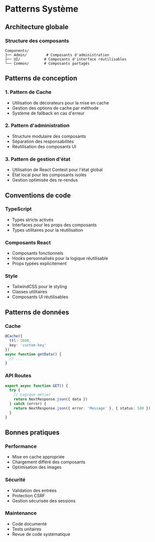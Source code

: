 # Patterns Système

## Architecture globale

### Structure des composants
```
Components/
├── Admin/         # Composants d'administration
├── UI/           # Composants d'interface réutilisables
└── Common/       # Composants partagés
```

## Patterns de conception

### 1. Pattern de Cache
- Utilisation de décorateurs pour la mise en cache
- Gestion des options de cache par méthode
- Système de fallback en cas d'erreur

### 2. Pattern d'administration
- Structure modulaire des composants
- Séparation des responsabilités
- Réutilisation des composants UI

### 3. Pattern de gestion d'état
- Utilisation de React Context pour l'état global
- État local pour les composants isolés
- Gestion optimisée des re-rendus

## Conventions de code

### TypeScript
- Types stricts activés
- Interfaces pour les props des composants
- Types utilitaires pour la réutilisation

### Composants React
- Composants fonctionnels
- Hooks personnalisés pour la logique réutilisable
- Props typées explicitement

### Style
- TailwindCSS pour le styling
- Classes utilitaires
- Composants UI réutilisables

## Patterns de données

### Cache
```typescript
@Cache({
  ttl: 3600,
  key: 'custom-key'
})
async function getData() {
  // ...
}
```

### API Routes
```typescript
export async function GET() {
  try {
    // Logique métier
    return NextResponse.json({ data })
  } catch (error) {
    return NextResponse.json({ error: 'Message' }, { status: 500 })
  }
}
```

## Bonnes pratiques

### Performance
- Mise en cache appropriée
- Chargement différé des composants
- Optimisation des images

### Sécurité
- Validation des entrées
- Protection CSRF
- Gestion sécurisée des sessions

### Maintenance
- Code documenté
- Tests unitaires
- Revue de code systématique 